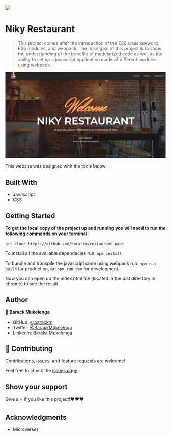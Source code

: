 ![](https://img.shields.io/badge/Microverse-blueviolet)

# Niky Restaurant

> This project comes after the introduction of the ES6 class keyword, ES6 modules, and webpack. The main goal of this project is to show the understanding of the benefits of modularized code as well as the ability to set up a javascript application made of different modules using webpack.

![screenshot](./Screen.png)

This website was designed with the tools below:

## Built With

- Javascript
- CSS

## Getting Started

**To get the local copy of the project up and running you will need to run the following commands on your terminal:**

`git clone https://github.com/barackm/restaurant-page`

To install all the available dependecies run:
`npm install`

To bundle and transpile the javascript code using webpack run:
`npm run build` for production, or:
`npm run dev` for development.

Now you can open up the index.html file (located in the dist directory in chrome) to see the result.

## Author

👤 **Barack Mukelenga**

- GitHub: [@barackm](https://github.com/barackm)
- Twitter: [@BarackMukelenga](https://twitter.com/BarackMukelenga)
- LinkedIn: [Baraka Mukelenga](https://www.linkedin.com/in/baraka-mukelenga/)

## 🤝 Contributing

Contributions, issues, and feature requests are welcome!

Feel free to check the [issues page](https://github.com/barackm/restaurant-page/issues).

## Show your support

Give a ⭐️ if you like this project!❤️❤️❤️

## Acknowledgments

- Microverse)
